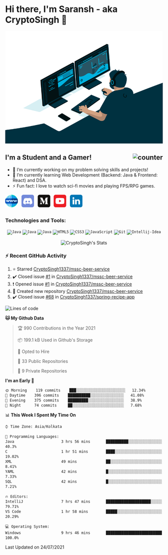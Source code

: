 # Hi there, I'm Saransh - aka CryptoSingh 👋

<div align="center">
<img src="https://github.com/CryptoSingh1337/CryptoSingh1337/blob/master/icons/code.gif" height="360px" width="640px" alt="gif"/>
</div>

## I'm a Student and a Gamer!<img src="https://komarev.com/ghpvc/?username=cryptosingh1337" alt="counter" align="right"/>

- 🔭 I’m currently working on my problem solving skills and projects!
- 🌱 I’m currently learning Web Development (Backend: Java & Frontend: React) and DSA.
- ⚡ Fun fact: I love to watch sci-fi movies and playing FPS/RPG games.

<a href="https://cryptosingh1337.github.io/" target="_blank"><img alt="website" height="40px" width="40px" src="./icons/world-wide-web.svg"/></a>&nbsp;&nbsp;
<a href="https://discord.gg/6efHuzv" target="_blank"><img alt="discord" height="40px" width="40px" src="https://raw.githubusercontent.com/edent/SuperTinyIcons/master/images/svg/discord.svg"/></a>&nbsp;&nbsp;
<a href="https://cryptosingh1337.medium.com/" target="_blank"><img alt="Medium" height="40px" width="40px" src="https://raw.githubusercontent.com/edent/SuperTinyIcons/master/images/svg/medium.svg"/></a>&nbsp;&nbsp;
<a href="https://www.youtube.com/cryptosingh" target="_blank"><img alt="youtube" height="40px" width="40px" src="https://raw.githubusercontent.com/edent/SuperTinyIcons/master/images/svg/youtube.svg"/></a>&nbsp;&nbsp;
<a href="https://www.linkedin.com/in/saransh-kumar-2k19/" target="_blank"><img alt="linkedin" height="40px" width="40px" src="https://raw.githubusercontent.com/edent/SuperTinyIcons/master/images/svg/linkedin.svg"/></a>

##

### Technologies and Tools:

<div align="center">
<code><img alt="Java" height="40px" width="40px" src="https://raw.githubusercontent.com/tomchen/stack-icons/master/logos/java.svg" title="Java"/></code>
<code><img alt="Java" height="40px" width="40px" src="https://raw.githubusercontent.com/tomchen/stack-icons/master/logos/spring.svg" title="Spring"/></code>
<code><img alt="Java" height="40px" width="40px" src="https://raw.githubusercontent.com/tomchen/stack-icons/master/logos/hibernate.svg" title="Hibernate"/></code>
<code><img alt="HTML5" height="40px" width="40px" src="https://raw.githubusercontent.com/tomchen/stack-icons/master/logos/html-5.svg" title="HTML5"/></code>
<code><img alt="CSS3" height="40px" width="40px" src="https://raw.githubusercontent.com/tomchen/stack-icons/master/logos/css-3.svg" title="CSS3"/></code>
<code><img alt="JavaScript" height="40px" width="40px" src="https://raw.githubusercontent.com/tomchen/stack-icons/master/logos/bootstrap.svg" title="Bootstrap"/></code>
<code><img alt="Git" height="40px" width="40px" src="https://raw.githubusercontent.com/tomchen/stack-icons/master/logos/git-icon.svg" title="Git"/></code>
<code><img alt="Intellij-Idea" height="40px" width="40px" src="https://raw.githubusercontent.com/tomchen/stack-icons/master/logos/intellij-idea.svg" title="Intellij-IDEA"/></code>
</div>
<br>
<div align="center">
<img  alt="CryptoSingh's Stats" src="https://github-readme-stats.vercel.app/api?username=CryptoSingh1337&show_icons=true&bg_color=FFFFFF&title_color=003140&icon_color=003140&text_color=0486AA" title="Stats"/>
</div>

### ⚡ Recent GitHub Activity

<!--RECENT_ACTIVITY:start-->
1. ⭐ Starred [CryptoSingh1337/mssc-beer-service](https://github.com/CryptoSingh1337/mssc-beer-service)
2. ✔️ Closed issue [#1](https://github.com/CryptoSingh1337/mssc-beer-service/issues/1) in [CryptoSingh1337/mssc-beer-service](https://github.com/CryptoSingh1337/mssc-beer-service)
3. ❗️ Opened issue [#1](https://github.com/CryptoSingh1337/mssc-beer-service/issues/1) in [CryptoSingh1337/mssc-beer-service](https://github.com/CryptoSingh1337/mssc-beer-service)
4. 📔 Created new repository [CryptoSingh1337/mssc-beer-service](https://github.com/CryptoSingh1337/mssc-beer-service)
5. ✔️ Closed issue [#68](https://github.com/CryptoSingh1337/spring-recipe-app/issues/68) in [CryptoSingh1337/spring-recipe-app](https://github.com/CryptoSingh1337/spring-recipe-app)
<!--RECENT_ACTIVITY:end-->


<!--START_SECTION:waka-->
![Lines of code](https://img.shields.io/badge/From%20Hello%20World%20I%27ve%20Written-405092%20lines%20of%20code-blue)

**🐱 My Github Data** 

> 🏆 990 Contributions in the Year 2021
 > 
> 📦 199.1 kB Used in Github's Storage 
 > 
> 💼 Opted to Hire
 > 
> 📜 33 Public Repositories 
 > 
> 🔑 9 Private Repositories  
 > 
**I'm an Early 🐤** 

```text
🌞 Morning    119 commits    ███░░░░░░░░░░░░░░░░░░░░░░   12.34% 
🌆 Daytime    396 commits    ██████████░░░░░░░░░░░░░░░   41.08% 
🌃 Evening    375 commits    █████████░░░░░░░░░░░░░░░░   38.9% 
🌙 Night      74 commits     ██░░░░░░░░░░░░░░░░░░░░░░░   7.68%

```


📊 **This Week I Spent My Time On** 

```text
⌚︎ Time Zone: Asia/Kolkata

💬 Programming Languages: 
Java                     3 hrs 56 mins       ██████████░░░░░░░░░░░░░░░   40.3% 
C                        1 hr 51 mins        ████░░░░░░░░░░░░░░░░░░░░░   19.02% 
XML                      49 mins             ██░░░░░░░░░░░░░░░░░░░░░░░   8.41% 
YAML                     42 mins             █░░░░░░░░░░░░░░░░░░░░░░░░   7.33% 
SQL                      42 mins             █░░░░░░░░░░░░░░░░░░░░░░░░   7.21%

🔥 Editors: 
IntelliJ                 7 hrs 47 mins       ████████████████████░░░░░   79.71% 
VS Code                  1 hr 58 mins        █████░░░░░░░░░░░░░░░░░░░░   20.29%

💻 Operating System: 
Windows                  9 hrs 46 mins       █████████████████████████   100.0%

```


 Last Updated on 24/07/2021
<!--END_SECTION:waka-->
